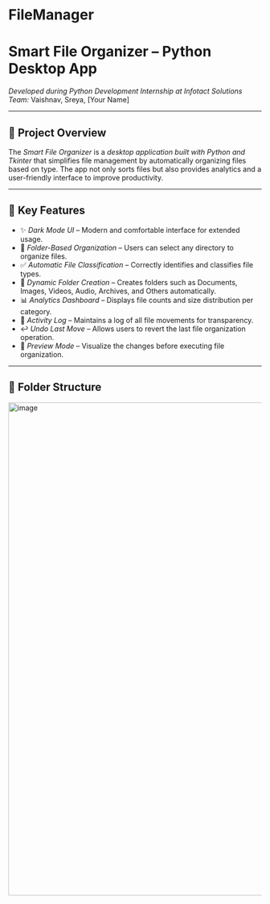 # FileManager

# Smart File Organizer – Python Desktop App

*Developed during Python Development Internship at Infotact Solutions*  
*Team:* Vaishnav, Sreya, [Your Name]

---

## 🚀 Project Overview

The *Smart File Organizer* is a *desktop application built with Python and Tkinter* that simplifies file management by automatically organizing files based on type. The app not only sorts files but also provides analytics and a user-friendly interface to improve productivity.

---

## 🔑 Key Features

- ✨ *Dark Mode UI* – Modern and comfortable interface for extended usage.  
- 📂 *Folder-Based Organization* – Users can select any directory to organize files.  
- ✅ *Automatic File Classification* – Correctly identifies and classifies file types.  
- 📁 *Dynamic Folder Creation* – Creates folders such as Documents, Images, Videos, Audio, Archives, and Others automatically.  
- 📊 *Analytics Dashboard* – Displays file counts and size distribution per category.  
- 📝 *Activity Log* – Maintains a log of all file movements for transparency.  
- ↩ *Undo Last Move* – Allows users to revert the last file organization operation.  
- 👀 *Preview Mode* – Visualize the changes before executing file organization.

---

## 📂 Folder Structure

<img width="1906" height="979" alt="image" src="https://github.com/user-attachments/assets/e7a470d4-5811-4545-b4c5-3e8db938c5d0" />
